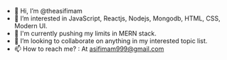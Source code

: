 - 👋 Hi, I’m @theasifimam
- 👀 I’m interested in JavaScript, Reactjs, Nodejs, Mongodb, HTML, CSS, Modern UI.
- 🌱 I'm currently pushing my limits in MERN stack.
- 💞️ I’m looking to collaborate on anything in my interested topic list.
- 📫 How to reach me? : At asifimam999@gmail.com

<!---
theasifimam/theasifimam is a ✨ special ✨ repository because its `README.md` (this file) appears on your GitHub profile.
You can click the Preview link to take a look at your changes.
--->
